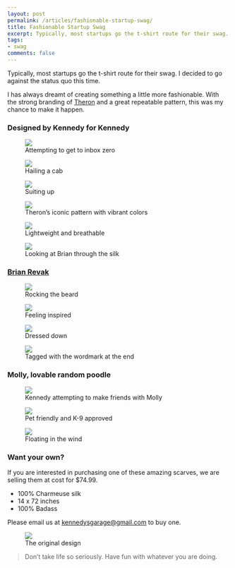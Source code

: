 ```yaml
---
layout: post
permalink: /articles/fashionable-startup-swag/
title: Fashionable Startup Swag
excerpt: Typically, most startups go the t-shirt route for their swag. We decided to go against the status quo this time.
tags:
- swag
comments: false
---
```


<p>Typically, most startups go the t-shirt route for their swag. I decided to go against the status quo this time.</p>
<p>I has always dreamt of creating something a little more fashionable. With the strong branding of <a href="http://theronindustries.com">Theron</a> and a great repeatable pattern, this was my chance to make it happen.</p>

<h3>Designed by Kennedy for Kennedy</h3>

<figure>
  <img src="/assets/posts/fashionable-startup-swag/kennedy-1.jpeg"/>
  <figcaption>Attempting to get to inbox zero</figcaption>
</figure>

<figure>
  <img src="/assets/posts/fashionable-startup-swag/kennedy-2.jpeg"/>
  <figcaption>Hailing a cab</figcaption>
</figure>

<figure>
  <img src="/assets/posts/fashionable-startup-swag/kennedy-3.jpeg"/>
  <figcaption>Suiting up</figcaption>
</figure>

<figure>
  <img src="/assets/posts/fashionable-startup-swag/scarf-1.jpeg"/>
  <figcaption>Theron’s iconic pattern with vibrant colors</figcaption>
</figure>

<figure>
  <img src="/assets/posts/fashionable-startup-swag/scarf-2.jpeg"/>
  <figcaption>Lightweight and breathable</figcaption>
</figure>

<figure>
  <img src="/assets/posts/fashionable-startup-swag/scarf-3.jpeg"/>
  <figcaption>Looking at Brian through the silk</figcaption>
</figure>

<h3><a href="https://twitter.com/brianrevak">Brian Revak</a></h3>

<figure>
  <img src="/assets/posts/fashionable-startup-swag/brian-1.jpeg"/>
  <figcaption>Rocking the beard</figcaption>
</figure>

<figure>
  <img src="/assets/posts/fashionable-startup-swag/brian-2.jpeg"/>
  <figcaption>Feeling inspired</figcaption>
</figure>

<figure>
  <img src="/assets/posts/fashionable-startup-swag/brian-3.jpeg"/>
  <figcaption>Dressed down</figcaption>
</figure>

<figure>
  <img src="/assets/posts/fashionable-startup-swag/brian-4.jpeg"/>
  <figcaption>Tagged with the wordmark at the end</figcaption>
</figure>

<h3>Molly, lovable random poodle</h3>

<figure>
  <img src="/assets/posts/fashionable-startup-swag/dog-1.jpeg"/>
  <figcaption>Kennedy attempting to make friends with Molly</figcaption>
</figure>

<figure>
  <img src="/assets/posts/fashionable-startup-swag/dog-2.jpeg"/>
  <figcaption>Pet friendly and K-9 approved</figcaption>
</figure>

<figure>
  <img src="/assets/posts/fashionable-startup-swag/scarf-4.jpeg"/>
  <figcaption>Floating in the wind</figcaption>
</figure>

<h3>Want your own?</h3>
<p>If you are interested in purchasing one of these amazing scarves, we are selling them at cost for $74.99.</p>
<ul>
<li>100% Charmeuse silk</li>
<li>14 x 72 inches</li>
<li>100% Badass</li>
</ul>
<p>Please email us at <a href="mailto:kennedysgarage@gmail.com">kennedysgarage@gmail.com</a> to buy one.</p>

<figure>
  <img src="/assets/posts/fashionable-startup-swag/scarf-5.jpeg"/>
  <figcaption>The original design</figcaption>
</figure>

<blockquote>
<p>Don’t take life so seriously. Have fun with whatever you are doing.</p>
</blockquote>
